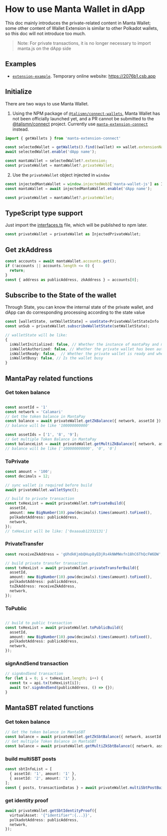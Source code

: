 # How to use Manta Wallet in dApp

This doc mainly introduces the private-related content in Manta Wallet; some other content of Wallet Extension is similar to other Polkadot wallets, so this doc will not introduce too much.
> Note: For private transactions, it is no longer necessary to import manta.js on the dApp side

## Examples

  - [`extension-example`](../examples/extension-example). Temporary online website: https://2076b1.csb.app

## Initialize

There are two ways to use Manta Wallet.

1. Using the NPM package of [`@talismn/connect-wallets`](https://www.npmjs.com/package/@talismn/connect-wallets), Manta Wallet has not been officially launched yet, and a PR cannot be submitted to the [@talismn/connect](https://github.com/TalismanSociety/talisman-connect) project. Currently use [`manta-extension-connect`](https://www.npmjs.com/package/manta-extension-connect) instead.

``` typescript
import { getWallets } from 'manta-extension-connect'

const selectedWallet = getWallets().find((wallet) => wallet.extensionName === 'manta-wallet-js');
await selectedWallet.enable('dApp name');

const mantaWallet = selectedWallet?.extension;
const privateWallet = mantaWallet?.privateWallet;
```
2. Use the `privateWallet` object injected in `window`
``` typescript
const injectedMantaWallet = window.injectedWeb3['manta-wallet-js'] as InjectedWeb3;
const mantaWallet = await injectedMantaWallet.enable('dApp name');

const privateWallet = mantaWallet?.privateWallet;
```

## TypeScript type support

Just import the [interfaces.ts](../examples/extension-example/src/interfaces.ts) file, which will be published to npm later.

``` typescript
const privateWallet = privateWallet as InjectedPrivateWallet;
```

## Get zkAddress

``` typescript
const accounts = await mantaWallet.accounts.get();
if (!accounts || accounts.length <= 0) {
  return;
}
const { address as publicAddress, zkAddress } = accounts[0];
```

## Subscribe to the State of the wallet

Through State, you can know the internal state of the private wallet, and dApp can do corresponding processing according to the state value

``` typescript
const [walletState, setWalletState] = useState<PrivateWalletStateInfo | null>(null);
const unSub = privateWallet.subscribeWalletState(setWalletState);

// walletState will be like:
{
  isWalletInitialized: false, // Whether the instance of mantaPay and mantaSBT has been initialized
  isWalletAuthorized: false, // Whether the private wallet has been authorized and whether the auth_context has been injected
  isWalletReady: false,  // Whether the private wallet is ready and whether the ledger has been synchronized
  isWalletBusy: false, // Is the wallet busy
}
```

## MantaPay related functions

### Get token balance

``` typescript

const assetId = '1'
const network = 'Calamari'
// Get the token balance in MantaPay
const balance = await privateWallet.getZkBalance({ network, assetId });
// balance will be like '100000000000'

const assetIds = ['1', '8', '9'];
// Get multiple Token Balance in MantaPay
const balanceList = await privateWallet.getMultiZkBalance({ network, assetIds });
// balance will be like ['100000000000', '0', '0']
```

### ToPrivate
``` typescript
const amount = '100';
const decimals = 12;

// sync wallet is required before build
await privateWallet.walletSync();

// build to private transaction
const txHexList = await privateWallet.toPrivateBuild({
  assetId,
  amount: new BigNumber(10).pow(decimals).times(amount).toFixed(),
  polkadotAddress: publicAddress,
  network,
});
// txHexList will be like: ['0xaaaab12332131']
```

### PrivateTransfer
``` typescript
const receiveZkAddress = 'gUhdkKjmbQHup8yEDjRs4kNWMWxfn18hC6ThQcFW6DW';

// build private transfer transaction
const txHexList = await privateWallet.privateTransferBuild({
  assetId,
  amount: new BigNumber(10).pow(decimals).times(amount).toFixed(),
  polkadotAddress: publicAddress,
  toZkAddress: receiveZkAddress,
  network,
});
```

### ToPublic
``` typescript

// build to public transaction
const txHexList = await privateWallet.toPublicBuild({
  assetId,
  amount: new BigNumber(10).pow(decimals).times(amount).toFixed(),
  polkadotAddress: publicAddress,
  network,
});
```

### signAndSend transaction

``` typescript
// signAndSend transaction
for (let i = 0; i < txHexList.length; i++) {
  const tx = api.tx(txHexList[i]);
  await tx?.signAndSend(publicAddress, () => {});
}
```

## MantaSBT related functions

### Get token balance

``` typescript
// Get the token balance in MantaSBT
const balance = await privateWallet.getZkSbtBalance({ network, assetId });
// Get multiple Token Balance in MantaSBT
const balance = await privateWallet.getMultiZkSbtBalance({ network, assetIds });
```

### build multiSBT posts
``` typescript
const sbtInfoList = [
  { assetId: '1', amount: '1' },
  { assetId: '2', amount: '1' },
];
const { posts, transactionDatas } = await privateWallet.multiSbtPostBuild({ sbtInfoList, network });
```

### get identity proof
``` typescript
await privateWallet.getSbtIdentityProof({
  virtualAsset: '{"identifier":{...}}',
  polkadotAddress: publicAddress,
  network,
});
```
